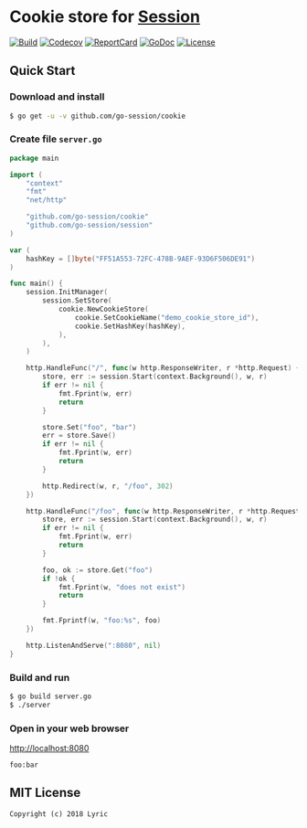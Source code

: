 # Cookie store for [Session](https://github.com/go-session/session)

[![Build][Build-Status-Image]][Build-Status-Url] [![Codecov][codecov-image]][codecov-url] [![ReportCard][reportcard-image]][reportcard-url] [![GoDoc][godoc-image]][godoc-url] [![License][license-image]][license-url]

## Quick Start

### Download and install

```bash
$ go get -u -v github.com/go-session/cookie
```

### Create file `server.go`

```go
package main

import (
	"context"
	"fmt"
	"net/http"

	"github.com/go-session/cookie"
	"github.com/go-session/session"
)

var (
	hashKey = []byte("FF51A553-72FC-478B-9AEF-93D6F506DE91")
)

func main() {
	session.InitManager(
		session.SetStore(
			cookie.NewCookieStore(
				cookie.SetCookieName("demo_cookie_store_id"),
				cookie.SetHashKey(hashKey),
			),
		),
	)

	http.HandleFunc("/", func(w http.ResponseWriter, r *http.Request) {
		store, err := session.Start(context.Background(), w, r)
		if err != nil {
			fmt.Fprint(w, err)
			return
		}

		store.Set("foo", "bar")
		err = store.Save()
		if err != nil {
			fmt.Fprint(w, err)
			return
		}

		http.Redirect(w, r, "/foo", 302)
	})

	http.HandleFunc("/foo", func(w http.ResponseWriter, r *http.Request) {
		store, err := session.Start(context.Background(), w, r)
		if err != nil {
			fmt.Fprint(w, err)
			return
		}

		foo, ok := store.Get("foo")
		if !ok {
			fmt.Fprint(w, "does not exist")
			return
		}

		fmt.Fprintf(w, "foo:%s", foo)
	})

	http.ListenAndServe(":8080", nil)
}
```

### Build and run

```bash
$ go build server.go
$ ./server
```

### Open in your web browser

<http://localhost:8080>

    foo:bar


## MIT License

    Copyright (c) 2018 Lyric

[Build-Status-Url]: https://travis-ci.org/go-session/cookie
[Build-Status-Image]: https://travis-ci.org/go-session/cookie.svg?branch=master
[codecov-url]: https://codecov.io/gh/go-session/cookie
[codecov-image]: https://codecov.io/gh/go-session/cookie/branch/master/graph/badge.svg
[reportcard-url]: https://goreportcard.com/report/github.com/go-session/cookie
[reportcard-image]: https://goreportcard.com/badge/github.com/go-session/cookie
[godoc-url]: https://godoc.org/github.com/go-session/cookie
[godoc-image]: https://godoc.org/github.com/go-session/cookie?status.svg
[license-url]: http://opensource.org/licenses/MIT
[license-image]: https://img.shields.io/npm/l/express.svg

